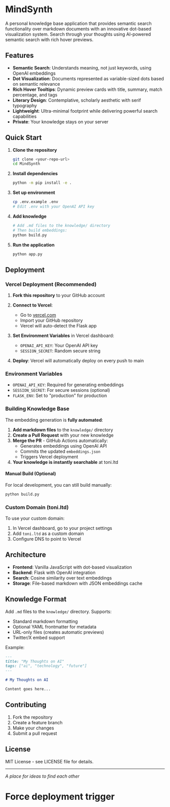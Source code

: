 # MindSynth

A personal knowledge base application that provides semantic search functionality over markdown documents with an innovative dot-based visualization system. Search through your thoughts using AI-powered semantic search with rich hover previews.

## Features

- **Semantic Search**: Understands meaning, not just keywords, using OpenAI embeddings
- **Dot Visualization**: Documents represented as variable-sized dots based on semantic relevance  
- **Rich Hover Tooltips**: Dynamic preview cards with title, summary, match percentage, and tags
- **Literary Design**: Contemplative, scholarly aesthetic with serif typography
- **Lightweight**: Ultra-minimal footprint while delivering powerful search capabilities
- **Private**: Your knowledge stays on your server

## Quick Start

1. **Clone the repository**
   ```bash
   git clone <your-repo-url>
   cd MindSynth
   ```

2. **Install dependencies**
   ```bash
   python -m pip install -e .
   ```

3. **Set up environment**
   ```bash
   cp .env.example .env
   # Edit .env with your OpenAI API key
   ```

4. **Add knowledge**
   ```bash
   # Add .md files to the knowledge/ directory
   # Then build embeddings:
   python build.py
   ```

5. **Run the application**
   ```bash
   python app.py
   ```

## Deployment

### Vercel Deployment (Recommended)

1. **Fork this repository** to your GitHub account

2. **Connect to Vercel**:
   - Go to [vercel.com](https://vercel.com)
   - Import your GitHub repository
   - Vercel will auto-detect the Flask app

3. **Set Environment Variables** in Vercel dashboard:
   - `OPENAI_API_KEY`: Your OpenAI API key
   - `SESSION_SECRET`: Random secure string

4. **Deploy**: Vercel will automatically deploy on every push to main

### Environment Variables

- `OPENAI_API_KEY`: Required for generating embeddings
- `SESSION_SECRET`: For secure sessions (optional)
- `FLASK_ENV`: Set to "production" for production

### Building Knowledge Base

The embedding generation is **fully automated**:

1. **Add markdown files** to the `knowledge/` directory
2. **Create a Pull Request** with your new knowledge
3. **Merge the PR** - GitHub Actions automatically:
   - Generates embeddings using OpenAI API
   - Commits the updated `embeddings.json`
   - Triggers Vercel deployment
4. **Your knowledge is instantly searchable** at toni.ltd

#### Manual Build (Optional)
For local development, you can still build manually:
```bash
python build.py
```

### Custom Domain (toni.ltd)

To use your custom domain:
1. In Vercel dashboard, go to your project settings
2. Add `toni.ltd` as a custom domain
3. Configure DNS to point to Vercel

## Architecture

- **Frontend**: Vanilla JavaScript with dot-based visualization
- **Backend**: Flask with OpenAI integration
- **Search**: Cosine similarity over text embeddings
- **Storage**: File-based markdown with JSON embeddings cache

## Knowledge Format

Add `.md` files to the `knowledge/` directory. Supports:

- Standard markdown formatting
- Optional YAML frontmatter for metadata
- URL-only files (creates automatic previews)
- Twitter/X embed support

Example:
```markdown
---
title: "My Thoughts on AI"
tags: ["ai", "technology", "future"]
---

# My Thoughts on AI

Content goes here...
```

## Contributing

1. Fork the repository
2. Create a feature branch
3. Make your changes
4. Submit a pull request

## License

MIT License - see LICENSE file for details.

---

*A place for ideas to find each other*
# Force deployment trigger
